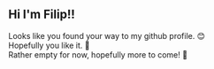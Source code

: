 ## Hi I'm Filip!!
Looks like you found your way to my github profile. :blush:\
Hopefully you like it. 🤙 \
Rather empty for now, hopefully more to come! 📠



<!--
**IFilipBergmanI/IFilipBergmanI** is a ✨ _special_ ✨ repository because its `README.md` (this file) appears on your GitHub profile.

Here are some ideas to get you started:

- 🔭 I’m currently working on ...
- 🌱 I’m currently learning ...
- 👯 I’m looking to collaborate on ...
- 🤔 I’m looking for help with ...
- 💬 Ask me about ...
- 📫 How to reach me: ...
- 😄 Pronouns: ...
- ⚡ Fun fact: ...
-->
